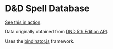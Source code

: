 # D&D Spell Database

[See this in action](https://tonioloewald.github.io/dnd-spells-interactive/index.html).

Data originally obtained from [DND 5th Edition API](http://www.dnd5eapi.co/).

Uses the [bindinator.js](https://bindinator.com) framework.




